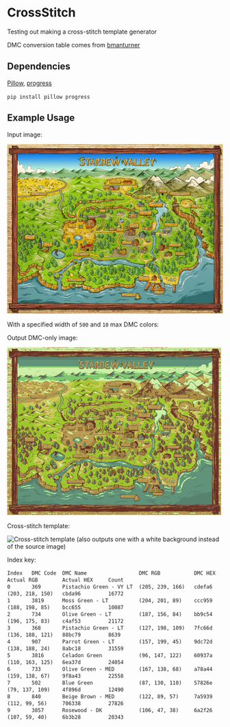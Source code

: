 # CrossStitch

Testing out making a cross-stitch template generator

DMC conversion table comes from [bmanturner](https://github.com/bmanturner/hex-dmc/blob/master/est_dmc_hex.txt)

## Dependencies

[Pillow](https://pypi.org/project/Pillow/), [progress](https://pypi.org/project/progress/)

`pip install pillow progress`

## Example Usage

Input image:

![Source Image](sample_images/stardew.png)

With a specified width of `500` and `10` max DMC colors:

Output DMC-only image:

![1-to-1, DMC colors only](doc/dmc_image.png)

Cross-stitch template:

![Cross-stitch template (also outputs one with a white background instead of the source image)](doc/cross-stitch.png)

Index key:

```plaintext
Index   DMC Code  DMC Name                 DMC RGB           DMC HEX   Actual RGB        Actual HEX     Count
0       369       Pistachio Green - VY LT  (205, 239, 166)   cdefa6    (203, 218, 150)   cbda96         16772
1       3819      Moss Green - LT          (204, 201, 89)    ccc959    (188, 198, 85)    bcc655         10087
2       734       Olive Green - LT         (187, 156, 84)    bb9c54    (196, 175, 83)    c4af53         21172
3       368       Pistachio Green - LT     (127, 198, 109)   7fc66d    (136, 188, 121)   88bc79         8639
4       907       Parrot Green - LT        (157, 199, 45)    9dc72d    (138, 188, 24)    8abc18         31559
5       3816      Celadon Green            (96, 147, 122)    60937a    (110, 163, 125)   6ea37d         24054
6       733       Olive Green - MED        (167, 138, 68)    a78a44    (159, 138, 67)    9f8a43         22558
7       502       Blue Green               (87, 130, 110)    57826e    (79, 137, 109)    4f896d         12490
8       840       Beige Brown - MED        (122, 89, 57)     7a5939    (112, 99, 56)     706338         27826
9       3857      Rosewood - DK            (106, 47, 38)     6a2f26    (107, 59, 40)     6b3b28         20343

```
